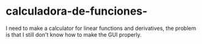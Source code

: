 # calculadora-de-funciones-
I need to make a calculator for linear functions and derivatives, the problem is that I still don't know how to make the GUI properly. 

